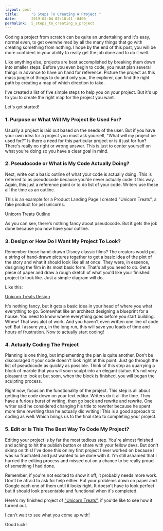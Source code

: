 ```yaml
---
layout: post
title:      "5 Steps To Creating A Project "
date:       2019-04-04 02:18:41 -0400
permalink:  5_steps_to_creating_a_project
---
```


  Coding a project from scratch can be quite an undertaking and it's easy, normal even, to get overwhelmed by all the many things that go with creating something from nothing. I hope by the end of this post, you will be more confident in your ability to really get the job done and to do it well. 
						 
  Like anything else, projects are best accomplished by breaking them down into smaller steps. Before you even begin to code, you must plan several things in advance to have on hand for reference. Picture the project as this mass jungle of things to do and only you, the explorer, can find the right path by creating a map of which direction to take. 

I've created a list of five simple steps to help you on your project. But it's up to you to create the right map for the project you want. 

Let's get started!

 ### 1.  Purpose or What Will My Project Be Used For?
 
 Usually a project is laid out based on the needs of the user. But if you have your own idea for a project you must ask yourself, "What will my project be used for?" Is there a need for this particular project or is it just for fun? 
 There's really no right or wrong answer. This is just to center yourself on what you're doing so you have a clear goal in mind. 
 
### 2.  Pseudocode or What is My Code Actually Doing?  

  Next, write out a basic outline of what your code is actually doing. This is referred to as pseudocode because you'de never actually code it this way. Again, this just a reference point or to do list of your code. Writers use these all the time as an outline. 
	
This is an example for a Product Landing Page I created "Unicorn Treats", a fake product for pet unicorns.

[Unicorn Treats Outline](https://i.imgur.com/IRbfKzC.jpg)
					
As you can see, there's nothing fancy about pseudocode. But it gets the job done because you now have your outline. 

### 3.  Design or How Do I Want My Project To Look? 

 Remember those hand-drawn Disney classic films? The creators would put a string of hand-drawn pictures together to get a basic idea of the plot of the story and what it should look like all at once. They were, in essence, designing the film in its most basic form. That's all you need to do. Get a piece of paper and draw a rough sketch of what you'd like your finished project to look like. Just a simple diagram will do. 
				 
Like this: 
				 
[Unicorn Treats Design](https://i.imgur.com/zS1FEBG.jpg)
				 
 It's nothing fancy, but it gets a basic idea in your head of where you what everything to go. Somewhat like an architect designing a blueprint for a house. You need to know where everything goes before you start building. Whew! That was alot of work. And you haven't even written one line of code yet! But I assure you, in the long run, this will save you loads of time and hours of frustration. Now to actually start coding! 
 
### 4.  Actually Coding The Project 

   Planning is one thing, but implementing the plan is quite another. Don't be discouraged it your code doesn't look right at this point. Just go through the list of pseudocode as quickly as possible. Think of this step as quarrying a block of marble that you will soon sculpt into an elegant statue. it's not very pleasant to look at but soon, when the block is finished, you will began the sculpting process. 
	 
Right now, focus on the functionality of the project. This step is all about getting the code down on your text editor. Writers do it all the time. They have a furious burst of writing, then go back and rewrite and rewrite. One writer said he considered changing his title to rewriter because he spent more time rewriting than he actually did writing! This is a good approach to coding as well. Which brings us to the final step to completing your project. 
	 
### 5.  Edit or Is This The Best Way To Code My Project?

  Editing your project is by far the most tedious step. You're almost finished and aching to hit the publish button or share with your fellow devs. But don't skimp on this! I've done this on my first project I ever worked on because I was so frustrated and just wanted to be done with it. I'm still ashamed that I hurried the editing process and missed out on a chance to be really proud of something I had done. 
	
Remember, if you're not excited to show it off, it probably needs more work. Don't be afraid to ask for help either. Put your problems down on paper and Google each one of them until it looks right. It doesn't have to look perfect but it should look presentable and functional when it's completed. 
	
Here's my finished project of ["Unicorn Treats"](https://codepen.io/donnacamos88/full/oPbdeg), if you'de like to see how it turned out. 
		 
I can't wait to see what you come up with! 

Good luck! 
